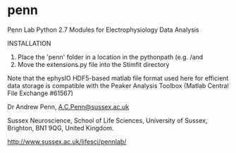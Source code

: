 # penn
Penn Lab Python 2.7 Modules for Electrophysiology Data Analysis

INSTALLATION
1) Place the 'penn' folder in a location in the pythonpath (e.g. /and
2) Move the extensions.py file into the Stimfit directory

Note that the ephysIO HDF5-based matlab file format used here for efficient
data storage is compatible with the Peaker Analysis Toolbox (Matlab Central
File Exchange #61567)

Dr Andrew Penn,
A.C.Penn@sussex.ac.uk

Sussex Neuroscience,
School of Life Sciences,
University of Sussex,
Brighton, BN1 9QG,
United Kingdom.

http://www.sussex.ac.uk/lifesci/pennlab/
